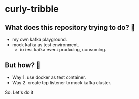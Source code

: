 # curly-tribble

## What does this repository trying to do? 🤔 

- my own kafka playground.
- mock kafka as test environment.
  - to test kafka event producing, consuming.

## But how? 🫠

- Way 1. use docker as test container.
- Way 2. create tcp listener to mock kafka cluster.

So. Let's do it
